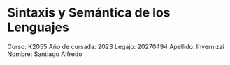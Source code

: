 # Sintaxis y Semántica de los Lenguajes
Curso: K2055
Año de cursada: 2023
Legajo: 20270494
Apellido: Invernizzi
Nombre: Santiago Alfredo
